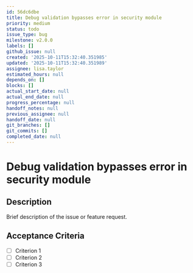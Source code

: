 ```yaml
---
id: 56dc6dbe
title: Debug validation bypasses error in security module
priority: medium
status: todo
issue_type: bug
milestone: v2.0.0
labels: []
github_issue: null
created: '2025-10-11T15:32:40.351985'
updated: '2025-10-11T15:32:40.351989'
assignee: lisa.taylor
estimated_hours: null
depends_on: []
blocks: []
actual_start_date: null
actual_end_date: null
progress_percentage: null
handoff_notes: null
previous_assignee: null
handoff_date: null
git_branches: []
git_commits: []
completed_date: null
---
```


# Debug validation bypasses error in security module

## Description

Brief description of the issue or feature request.

## Acceptance Criteria

- [ ] Criterion 1
- [ ] Criterion 2
- [ ] Criterion 3